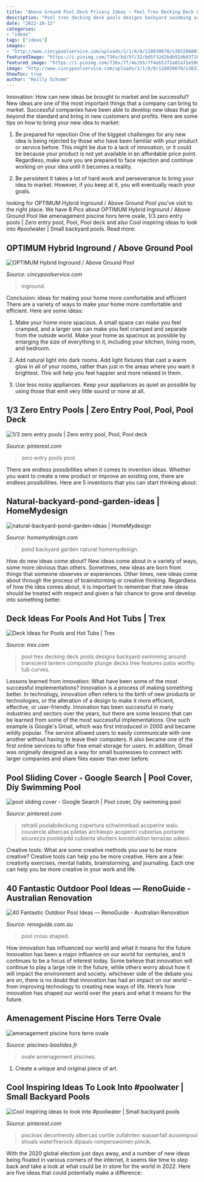 ```yaml
---
title: "Above Ground Pool Deck Privacy Ideas ~ Pool Trex Decking Deck Pools Designs Backyard Swimming Around Transcend Lantern Composite Plunge Decks Tree Features Patio Worthy Tub Curves"
description: "Pool trex decking deck pools designs backyard swimming around transcend lantern composite plunge decks tree features patio worthy tub curves"
date: "2022-10-12"
categories:
- "ideas"
tags: ["ideas"]
images:
- "http://www.cincypoolservice.com/uploads/1/1/8/0/118030070/s303296003940463625_p6_i16_w563.jpeg"
featuredImage: "https://i.pinimg.com/736x/bd/5f/32/bd5f32d2bdb92db03718afcb76294050.jpg"
featured_image: "https://i.pinimg.com/736x/7f/4e/b5/7f4eb5372a81af1e500522c24424a4f8.jpg"
image: "http://www.cincypoolservice.com/uploads/1/1/8/0/118030070/s303296003940463625_p6_i16_w563.jpeg"
ShowToc: true
author: "Reilly Schumm"
---
```



Innovation: How can new ideas be brought to market and be successful?
New ideas are one of the most important things that a company can bring to market. Successful companies have been able to develop new ideas that go beyond the standard and bring in new customers and profits. Here are some tips on how to bring your new idea to market:
1. Be prepared for rejection
One of the biggest challenges for any new idea is being rejected by those who have been familiar with your product or service before. This might be due to a lack of innovation, or it could be because your product is not yet available in an affordable price point. Regardless, make sure you are prepared to face rejection and continue working on your idea until it becomes a reality.

2. Be persistent
It takes a lot of hard work and perseverance to bring your idea to market. However, if you keep at it, you will eventually reach your goals.

	

		
looking for OPTIMUM Hybrid Inground / Above Ground Pool you've visit to the right place. We have 8 Pics about OPTIMUM Hybrid Inground / Above Ground Pool like amenagement piscine hors terre ovale, 1/3 zero entry pools | Zero entry pool, Pool, Pool deck and also Cool inspiring ideas to look into #poolwater | Small backyard pools. Read more:
		
    
## OPTIMUM Hybrid Inground / Above Ground Pool

<img loading=lazy src="http://www.cincypoolservice.com/uploads/1/1/8/0/118030070/s303296003940463625_p6_i16_w563.jpeg" onerror="this.onerror=null;this.src='https://tse3.mm.bing.net/th?id=OIP.0e59QGSl9DhtvNvhiFP0TQHaGE&amp;pid=15.1';" alt="OPTIMUM Hybrid Inground / Above Ground Pool">

_Source: cincypoolservice.com_

>inground. 

	

Conclusion: ideas for making your home more comfortable and efficient
There are a variety of ways to make your home more comfortable and efficient. Here are some ideas: 
1. Make your home more spacious. A small space can make you feel cramped, and a larger one can make you feel cramped and separate from the outside world. Make your home as spacious as possible by enlarging the size of everything in it, including your kitchen, living room, and bedroom.

2. Add natural light into dark rooms. Add light fixtures that cast a warm glow in all of your rooms, rather than just in the areas where you want it brightest. This will help you feel happier and more relaxed in them.

3. Use less noisy appliances. Keep your appliances as quiet as possible by using those that emit very little sound or none at all.

    
## 1/3 Zero Entry Pools | Zero Entry Pool, Pool, Pool Deck

<img loading=lazy src="https://i.pinimg.com/originals/11/32/93/11329375e08d492fab3743d7ffd08935.jpg" onerror="this.onerror=null;this.src='https://tse3.mm.bing.net/th?id=OIP.J7WZ5yrnXz8E6hD1BBrCWAHaJ4&amp;pid=15.1';" alt="1/3 zero entry pools | Zero entry pool, Pool, Pool deck">

_Source: pinterest.com_

>zero entry pools pool. 

	

There are endless possibilities when it comes to invention ideas. Whether you want to create a new product or improve an existing one, there are endless possibilities. Here are 5 inventions that you can start thinking about: 

    
## Natural-backyard-pond-garden-ideas | HomeMydesign

<img loading=lazy src="https://homemydesign.com/wp-content/uploads/2015/04/natural-backyard-pond-garden-ideas.jpg" onerror="this.onerror=null;this.src='https://tse4.mm.bing.net/th?id=OIP.iXqLx7Ege1joC78m9LBKEgHaJ4&amp;pid=15.1';" alt="natural-backyard-pond-garden-ideas | HomeMydesign">

_Source: homemydesign.com_

>pond backyard garden natural homemydesign. 

	

How do new ideas come about?
New ideas come about in a variety of ways, some more obvious than others. Sometimes, new ideas are born from things that someone observes or experiences. Other times, new ideas come about through the process of brainstorming or creative thinking. Regardless of how the idea comes about, it is important to remember that new ideas should be treated with respect and given a fair chance to grow and develop into something better.

    
## Deck Ideas For Pools And Hot Tubs | Trex

<img loading=lazy src="https://images.trex.com/is/image/Trex/trex-transcend-decking-tree-house-vintage-lantern-curves-pool-night-pergola-1?crop=0,0,990,620&amp;wid=990&amp;hei=620&amp;qlt=60" onerror="this.onerror=null;this.src='https://tse4.mm.bing.net/th?id=OIP.-O45Yui5VDHYCBc8UQd9OgHaEo&amp;pid=15.1';" alt="Deck Ideas for Pools and Hot Tubs | Trex">

_Source: trex.com_

>pool trex decking deck pools designs backyard swimming around transcend lantern composite plunge decks tree features patio worthy tub curves. 

	

Lessons learned from innovation: What have been some of the most successful implementations?
Innovation is a process of making something better. In technology, innovation often refers to the birth of new products or technologies, or the alteration of a design to make it more efficient, effective, or user-friendly. Innovation has been successful in many industries and sectors over the years, but there are some lessons that can be learned from some of the most successful implementations.
One such example is Google's Gmail, which was first introduced in 2000 and became wildly popular. The service allowed users to easily communicate with one another without having to leave their computers. It also became one of the first online services to offer free email storage for users. In addition, Gmail was originally designed as a way for small businesses to connect with larger companies and share files easier than ever before.

    
## Pool Sliding Cover - Google Search | Pool Cover, Diy Swimming Pool

<img loading=lazy src="https://i.pinimg.com/736x/bd/5f/32/bd5f32d2bdb92db03718afcb76294050.jpg" onerror="this.onerror=null;this.src='https://tse1.mm.bing.net/th?id=OIP.ZdpJw8uysbQtGOjkBvsrIgHaFj&amp;pid=15.1';" alt="pool sliding cover - Google Search | Pool cover, Diy swimming pool">

_Source: pinterest.com_

>retratil poolabdeckung copertura schwimmbad acoperire walu couvercle albercas piletas archiexpo acoperiri cubiertas portante sicurezza poolskydd cubierta shutters konstruktion terrazas odeon. 

	

Creative tools: What are some creative methods you use to be more creative?
Creative tools can help you be more creative. Here are a few: creativity exercises, mental habits, brainstorming, and journaling. Each one can help you be more creative in your work and life.

    
## 40 Fantastic Outdoor Pool Ideas — RenoGuide - Australian Renovation

<img loading=lazy src="https://static1.squarespace.com/static/55bebb51e4b036c52ebe8c45/t/561db1c7e4b0111ed60fee12/1444786651793/cross+shaped+pool" onerror="this.onerror=null;this.src='https://tse1.mm.bing.net/th?id=OIP.JibmjXrxFPllCyoja9UX4AHaJ3&amp;pid=15.1';" alt="40 Fantastic Outdoor Pool Ideas — RenoGuide - Australian Renovation">

_Source: renoguide.com.au_

>pool cross shaped. 

	

How innovation has influenced our world and what it means for the future
Innovation has been a major influence on our world for centuries, and it continues to be a focus of interest today. Some believe that innovation will continue to play a large role in the future, while others worry about how it will impact the environment and society. whichever side of the debate you are on, there is no doubt that innovation has had an impact on our world – from improving technology to creating new ways of life. Here’s how innovation has shaped our world over the years and what it means for the future.

    
## Amenagement Piscine Hors Terre Ovale

<img loading=lazy src="http://www.piscines-bastides.fr/images/amenagement-piscine-hors-terre-ovale_8.jpg" onerror="this.onerror=null;this.src='https://tse2.mm.bing.net/th?id=OIP.ffLUGQAGElDyX5_bu9PkSQHaFj&amp;pid=15.1';" alt="amenagement piscine hors terre ovale">

_Source: piscines-bastides.fr_

>ovale amenagement piscines. 

	

1. Create a unique and original piece of art.

    
## Cool Inspiring Ideas To Look Into #poolwater | Small Backyard Pools

<img loading=lazy src="https://i.pinimg.com/736x/7f/4e/b5/7f4eb5372a81af1e500522c24424a4f8.jpg" onerror="this.onerror=null;this.src='https://tse1.mm.bing.net/th?id=OIP.QItzFIdJnO3xVUj7kdCLJQHaKF&amp;pid=15.1';" alt="Cool inspiring ideas to look into #poolwater | Small backyard pools">

_Source: pinterest.com_

>piscinas decortrendy albercas cortile zufahrten wasserfall aussenpool shoals waterfirerock dipaulo romperswomen pincik. 

	

With the 2020 global election just days away, and a number of new ideas being floated in various corners of the internet, it seems like time to step back and take a look at what could be in store for the world in 2022. Here are five ideas that could potentially make a difference: 

